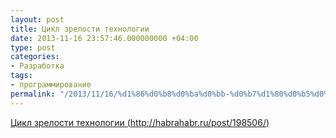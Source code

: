 ```yaml
---
layout: post
title: Цикл зрелости технологии
date: 2013-11-16 23:57:46.000000000 +04:00
type: post
categories:
- Разработка
tags:
- программирование
permalink: "/2013/11/16/%d1%86%d0%b8%d0%ba%d0%bb-%d0%b7%d1%80%d0%b5%d0%bb%d0%be%d1%81%d1%82%d0%b8-%d1%82%d0%b5%d1%85%d0%bd%d0%be%d0%bb%d0%be%d0%b3%d0%b8%d0%b8/"
---
```

[Цикл зрелости технологии (http://habrahabr.ru/post/198506/)](http://habrahabr.ru/post/198506/ "Цикл зрелости технологии")

